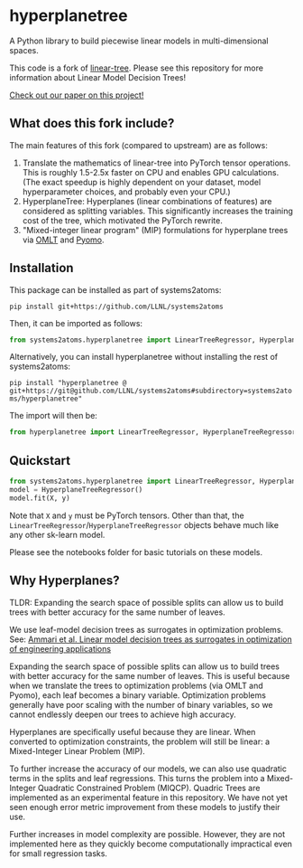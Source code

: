 # hyperplanetree
A Python library to build piecewise linear models in multi-dimensional spaces.

This code is a fork of [linear-tree](https://github.com/cerlymarco/linear-tree). Please see this repository for more information about Linear Model Decision Trees!

[Check out our paper on this project!](https://www.sciencedirect.com/science/article/pii/S009813542500208X)

## What does this fork include?

The main features of this fork (compared to upstream) are as follows:

1. Translate the mathematics of linear-tree into PyTorch tensor operations. This is roughly 1.5-2.5x faster on CPU and enables GPU calculations. (The exact speedup is highly dependent on your dataset, model hyperparameter choices, and probably even your CPU.)
2. HyperplaneTree: Hyperplanes (linear combinations of features) are considered as splitting variables. This significantly increases the training cost of the tree, which motivated the PyTorch rewrite.
3. "Mixed-integer linear program" (MIP) formulations for hyperplane trees via [OMLT](https://github.com/cog-imperial/OMLT) and [Pyomo](https://pyomo.org).

## Installation
This package can be installed as part of systems2atoms:

```pip install git+https://github.com/LLNL/systems2atoms```

Then, it can be imported as follows:

```python
from systems2atoms.hyperplanetree import LinearTreeRegressor, HyperplaneTreeRegressor
```

Alternatively, you can install hyperplanetree without installing the rest of systems2atoms:

```pip install "hyperplanetree @ git+https://git@github.com/LLNL/systems2atoms#subdirectory=systems2atoms/hyperplanetree"```

The import will then be:

```python
from hyperplanetree import LinearTreeRegressor, HyperplaneTreeRegressor
```

## Quickstart
```python
from systems2atoms.hyperplanetree import LinearTreeRegressor, HyperplaneTreeRegressor
model = HyperplaneTreeRegressor()
model.fit(X, y)
```
Note that `X` and `y` must be PyTorch tensors. Other than that, the `LinearTreeRegressor`/`HyperplaneTreeRegressor` objects behave much like any other sk-learn model.

Please see the notebooks folder for basic tutorials on these models.

## Why Hyperplanes?
TLDR: Expanding the search space of possible splits can allow us to build trees with better accuracy for the same number of leaves.

We use leaf-model decision trees as surrogates in optimization problems. See: [Ammari et al. Linear model decision trees as surrogates in optimization of engineering applications](https://www.sciencedirect.com/science/article/pii/S009813542300217X)

Expanding the search space of possible splits can allow us to build trees with better accuracy for the same number of leaves. This is useful because when we translate the trees to optimization problems (via OMLT and Pyomo), each leaf becomes a binary variable. Optimization problems generally have poor scaling with the number of binary variables, so we cannot endlessly deepen our trees to achieve high accuracy.

Hyperplanes are specifically useful because they are linear. When converted to optimization constraints, the problem will still be linear: a Mixed-Integer Linear Problem (MIP). 

To further increase the accuracy of our models, we can also use quadratic terms in the splits and leaf regressions. This turns the problem into a Mixed-Integer Quadratic Constrained Problem (MIQCP). Quadric Trees are implemented as an experimental feature in this repository. We have not yet seen enough error metric improvement from these models to justify their use.

Further increases in model complexity are possible. However, they are not implemented here as they quickly become computationally impractical even for small regression tasks.
